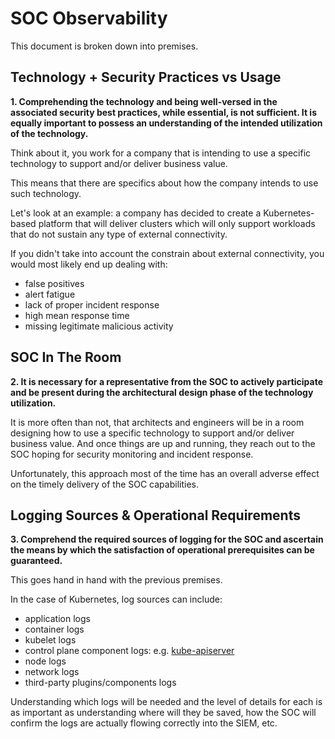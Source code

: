# SOC Observability

This document is broken down into premises.

## Technology + Security Practices vs Usage

**1. Comprehending the technology and being well-versed in the associated security best practices, while essential, is not sufficient. It is equally important to possess an understanding of the intended utilization of the technology.**

Think about it, you work for a company that is intending to use a specific technology to support and/or deliver business value.

This means that there are specifics about how the company intends to use such technology.

Let's look at an example: a company has decided to create a Kubernetes-based platform that will deliver clusters which will only support workloads that do not sustain any type of external connectivity.

If you didn't take into account the constrain about external connectivity, you would most likely end up dealing with:

- false positives
- alert fatigue
- lack of proper incident response
- high mean response time
- missing legitimate malicious activity

## SOC In The Room

**2. It is necessary for a representative from the SOC to actively participate and be present during the architectural design phase of the technology utilization.**

It is more often than not, that architects and engineers will be in a room designing how to use a specific technology to support and/or deliver business value. And once things are up and running, they reach out to the SOC hoping for security monitoring and incident response.

Unfortunately, this approach most of the time has an overall adverse effect on the timely delivery of the SOC capabilities.

## Logging Sources & Operational Requirements

**3. Comprehend the required sources of logging for the SOC and ascertain the means by which the satisfaction of operational prerequisites can be guaranteed.**

This goes hand in hand with the previous premises.

In the case of Kubernetes, log sources can include:

- application logs
- container logs
- kubelet logs
- control plane component logs: e.g. [kube-apiserver](https://kubernetes.io/docs/tasks/debug/debug-cluster/audit/)
- node logs
- network logs
- third-party plugins/components logs

Understanding which logs will be needed and the level of details for each is as important as understanding where will they be saved, how the SOC will confirm the logs are actually flowing correctly into the SIEM, etc.

